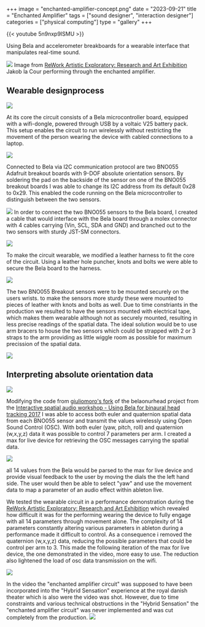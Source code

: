 +++
image = "enchanted-amplifier-concept.png"
date = "2023-09-21"
title = "Enchanted Amplifier"
tags = ["sound designer", "interaction designer"]
categories = ["physical computing"]
type = "gallery"
+++

{{< youtube 5n9nxp9ISMU >}}


Using Bela and accelerometer breakboards for a wearable interface that manipulates real-time sound.
<!--more-->
![](Enchanted_Amplifier_ReworkArtisticresearch_Bela.jpeg)
Image from [ReWork Artistic Exploratory:
Research and Art Exhibition](https://kuto.dk/lobende_events/research-and-art-exhibition-rae2/) Jakob la Cour performing through the enchanted amplifier.

## Wearable designprocess
![](enchantamp-set.jpg)

At its core the circuit consists of a Bela microcontroller board, equipped with a wifi-dongle, powered through USB by a voltaic V25 battery pack. This setup enables the circuit to run wirelessly without restricting the movement of the person wearing the device with cabled connections to a laptop.

![](BNO055-backside-change-I2Caddr.png)

Connected to Bela via I2C communication protocol are two BNO055 Adafruit breakout boards with 9-DOF absolute orientation sensors. By soldering the pad on the backside of the sensor on one of the BNO055 breakout boards I was able to change its I2C address from its default 0x28 to 0x29. This enabled the code running on the Bela microcontroller to distinguish between the two sensors.

![](branchedconnections.jpg)
In order to connect the two BNO055 sensors to the Bela board, I created a cable that would interface with the Bela board through a molex connector with 4 cables carrying (Vin, SCL, SDA and GND) and branched out to the two sensors with sturdy JST-SM connectors.

![](Bela-harness-leather.png)

To make the circuit wearable, we modified a leather harness to fit the core of the circuit. Using a leather hole puncher, knots and bolts we were able to secure the Bela board to the harness.

![](BNO055-leather.png) 

The two BNO055 Breakout sensors were to be mounted securely on the users wrists. to make the sensors more sturdy these were mounted to pieces of leather with knots and bolts as well. Due to time constriants in the production we resulted to have the sensors mounted with electrical tape, which makes them wearable although not as securely mounted, resulting in less precise readings of the spatial data. The ideal solution would be to use arm bracers to house the two sensors which could be strapped with 2 or 3 straps to the arm providing as little wiggle room as possible for maximum precission of the spatial data.

![](harness-bela-core.png)

## Interpreting absolute orientation data
![](OSC-values-bela.png)

Modifying the code from [giuliomoro's fork](https://github.com/giuliomoro/belaonurhead) of the belaonurhead project from the [Interactive spatial audio workshop - Using Bela for binaural head tracking 2017](https://blog.bela.io/headtracking-for-binaural-spatial-audio-with-bela/) I was able to access both euler and quaternion spatial data from each BNO055 sensor and transmit the values wirelessly using Open Sound Control (OSC). With both euler (yaw, pitch, roll) and quaternion (w,x,y,z) data it was possible to control 7 parameters per arm. I created a max for live device for retrieving the OSC messages carrying the spatial data.

![](max-for-live-device-v1.png) 

all 14 values from the Bela would be parsed to the max for live device and provide visual feedback to the user by moving the dials the the left hand side. The user would then be able to select "yaw" and use the movement data to map a parameter of an audio effect within ableton live.

We tested the wearable circuit in a performance demonstration during the [ReWork Artistic Exploratory:
Research and Art Exhibition](https://kuto.dk/lobende_events/research-and-art-exhibition-rae2/) which revealed how difficult it was for the performing wearing the device to fully engage with all 14 parameters through movement alone. The complexity of 14 parameters constantly altering various parameters in ableton during a performance made it difficult to control. As a consequence i removed the quaternion (w,x,y,z) data, reducing the possible parameters that could be control per arm to 3. This made the following iteration of the max for live device, the one demonstrated in the video, more easy to use. The reduction also lightened the load of osc data transmission on the wifi.

![](enchantedamplifier-maxforlivedevice-v2.png)

In the video the "enchanted amplifier circuit" was supposed to have been incorporated into the "Hybrid Sensation" experience at the royal danish theater which is also were the video was shot. However, due to time constraints and various technical obstructions in the "Hybrid Sensation" the "enchanted amplifier circuit" was never implemented and was cut completely from the production.
![](enchantedamplifier-royaltheater.jpeg)
